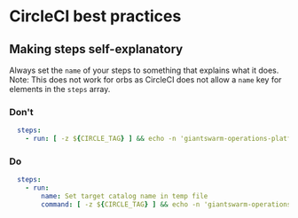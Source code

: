 # CircleCI best practices

## Making steps self-explanatory

Always set the `name` of your steps to something that explains what it does. Note: This does not work for orbs as CircleCI does not allow a `name` key for elements in the `steps` array.

### Don't

```yaml
  steps:
    - run: [ -z ${CIRCLE_TAG} ] && echo -n 'giantswarm-operations-platform-test-catalog' > .app_catalog_name || echo -n 'giantswarm-operations-platform-catalog' > .app_catalog_name
```

### Do

```yaml
  steps:
    - run:
        name: Set target catalog name in temp file
        command: [ -z ${CIRCLE_TAG} ] && echo -n 'giantswarm-operations-platform-test-catalog' > .app_catalog_name || echo -n 'giantswarm-operations-platform-catalog' > .app_catalog_name
```
